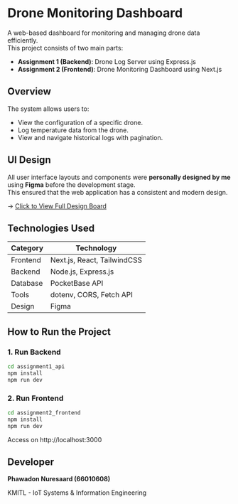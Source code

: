 # Drone Monitoring Dashboard

A web-based dashboard for monitoring and managing drone data efficiently.  
This project consists of two main parts:

- **Assignment 1 (Backend)**: Drone Log Server using Express.js
- **Assignment 2 (Frontend)**: Drone Monitoring Dashboard using Next.js

## Overview

The system allows users to:

- View the configuration of a specific drone.
- Log temperature data from the drone.
- View and navigate historical logs with pagination.

## UI Design

All user interface layouts and components were **personally designed by me** using **Figma** before the development stage.  
This ensured that the web application has a consistent and modern design.  

-> [Click to View Full Design Board](https://www.figma.com/design/twvPiRn7snu7DkJ22OgeId/Drone-Monitoring-Dashboard?node-id=31-96&t=I9n3Vya0UZMZ3J4S-1)  


## Technologies Used

| Category | Technology                  |
| -------- | --------------------------- |
| Frontend | Next.js, React, TailwindCSS |
| Backend  | Node.js, Express.js         |
| Database | PocketBase API              |
| Tools    | dotenv, CORS, Fetch API     |
| Design   | Figma                       |

## How to Run the Project

### 1. Run Backend

```bash
cd assignment1_api
npm install
npm run dev
```

### 2. Run Frontend

```bash
cd assignment2_frontend
npm install
npm run dev
```

Access on http://localhost:3000

## Developer

**Phawadon Nuresaard (66010608)**

KMITL - IoT Systems & Information Engineering
